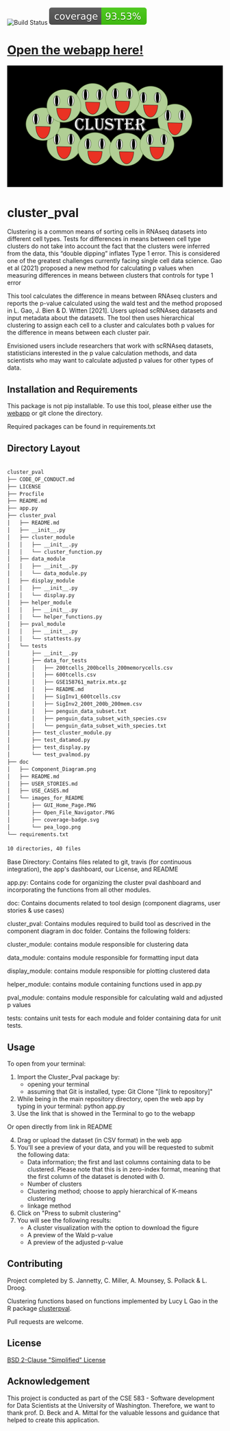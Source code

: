 ![Build Status](https://github.com/Cluster-Club/cluster_pval/actions/workflows/python-app.yml/badge.svg) 
![Coverage Button](doc/images_for_README/coverage-badge.svg)


# [Open the webapp here!](https://cluster-pval.herokuapp.com/)


![Logo image](doc/images_for_README/pea_logo.png)



# cluster_pval

Clustering is a common means of sorting cells in RNAseq datasets into different cell types. Tests for differences in means between cell type clusters do not take into account the fact that the clusters were inferred from the data, this “double dipping” inflates Type 1 error. This is considered one of the greatest challenges currently facing single cell data science. Gao et al (2021) proposed a new method for calculating p values when measuring differences in means between clusters that controls for type 1 error

This tool calculates the difference in means between RNAseq clusters and reports the p-value calculated using the wald test and the method proposed in L. Gao, J. Bien & D. Witten [2021]. Users upload scRNAseq datasets and input metadata about the datasets. The tool then uses hierarchical clustering to assign each cell to a cluster and calculates both p values for the difference in means between each cluster pair.

Envisioned users include researchers that work with scRNAseq datasets, statisticians interested in the p value calculation methods, and data scientists who may want to calculate adjusted p values for other types of data.


## Installation and Requirements
This package is not pip installable. To use this tool, please either use the [webapp](https://cluster-pval.herokuapp.com/) or git clone the directory.

Required packages can be found in requirements.txt

## Directory Layout

```bash

cluster_pval
├── CODE_OF_CONDUCT.md
├── LICENSE
├── Procfile
├── README.md
├── app.py
├── cluster_pval
│   ├── README.md
│   ├── __init__.py
│   ├── cluster_module
│   │   ├── __init__.py
│   │   └── cluster_function.py
│   ├── data_module
│   │   ├── __init__.py
│   │   └── data_module.py
│   ├── display_module
│   │   ├── __init__.py
│   │   └── display.py
│   ├── helper_module
│   │   ├── __init__.py
│   │   └── helper_functions.py
│   ├── pval_module
│   │   ├── __init__.py
│   │   └── stattests.py
│   └── tests
│       ├── __init__.py
│       ├── data_for_tests
│       │   ├── 200tcells_200bcells_200memorycells.csv
│       │   ├── 600tcells.csv
│       │   ├── GSE158761_matrix.mtx.gz
│       │   ├── README.md
│       │   ├── SigInv1_600tcells.csv
│       │   ├── SigInv2_200t_200b_200mem.csv
│       │   ├── penguin_data_subset.txt
│       │   ├── penguin_data_subset_with_species.csv
│       │   └── penguin_data_subset_with_species.txt
│       ├── test_cluster_module.py
│       ├── test_datamod.py
│       ├── test_display.py
│       └── test_pvalmod.py
├── doc
│   ├── Component_Diagram.png
│   ├── README.md
│   ├── USER_STORIES.md
│   ├── USE_CASES.md
│   └── images_for_README
│       ├── GUI_Home_Page.PNG
│       ├── Open_File_Navigator.PNG
│       ├── coverage-badge.svg
│       └── pea_logo.png
└── requirements.txt

10 directories, 40 files
```

Base Directory: Contains files related to git, travis (for continuous 
integration), the app's dashboard, our License, and README

app.py: Contains code for organizing the cluster pval dashboard and incorporating
the functions from all other modules.

doc: Contains documents related to tool design (component diagrams, user 
stories & use cases)

cluster_pval: Contains modules required to build tool as descrived in the 
component diagram in doc folder. Contains the following folders:

cluster_module: contains module responsible for clustering data

data_module: contains module responsible for formatting input data

display_module: contains module responsible for plotting clustered data

helper_module: contains module containing functions used in app.py

pval_module: contains module responsible for calculating wald and adjusted p 
values

tests: contains unit tests for each module and folder containing data for 
unit tests.

## Usage

To open from your terminal:
1. Import the Cluster_Pval package by:
	- opening your terminal
	- assuming that  Git is installed, type: Git Clone "[link to repository]"
2. While being in the main repository directory, 
   open the web app by typing in your terminal: python app.py
3. Use the link that is showed in the Terminal to go to the webapp

Or open directly from link in README

4. Drag or upload the dataset (in CSV format) in the web app
5. You'll see a preview of your data, and you will be requested to submit the following data:
	- Data information; the first and last columns containing data to be clustered. 
		Please note that this is in zero-index format, 
	  meaning that the first column of the dataset is denoted with 0. 
	- Number of clusters
	- Clustering method; choose to apply hierarchical of K-means clustering
	- linkage method
6. Click on "Press to submit clustering"
7. You will see the following results:
	- A cluster visualization with the option to download the figure
	- A preview of the Wald p-value
	- A preview of the adjusted p-value
	
## Contributing
Project completed by S. Jannetty, C. Miller, A. Mounsey, S. Pollack & L. Droog. 

Clustering functions based on functions implemented by Lucy L Gao in the R package [clusterpval](https://www.lucylgao.com/clusterpval/).

Pull requests are welcome. 

## License
[BSD 2-Clause "Simplified" License](https://choosealicense.com/licenses/bsd-2-clause/)

## Acknowledgement
This project is conducted as part of the CSE 583 - Software development for Data Scientists at the University of Washington. Therefore, we want to thank prof. D. Beck and A. Mittal for the valuable lessons and guidance that helped to create this application. 

